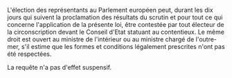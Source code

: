L'élection des représentants au Parlement européen peut, durant les dix jours qui suivent la proclamation des résultats du scrutin et pour tout ce qui concerne l'application de la présente loi, être contestée par tout électeur de la circonscription devant le Conseil d'Etat statuant au contentieux. Le même droit est ouvert au ministre de l'intérieur ou au ministre chargé de l'outre-mer, s'il estime que les formes et conditions légalement prescrites n'ont pas été respectées.

La requête n'a pas d'effet suspensif.

